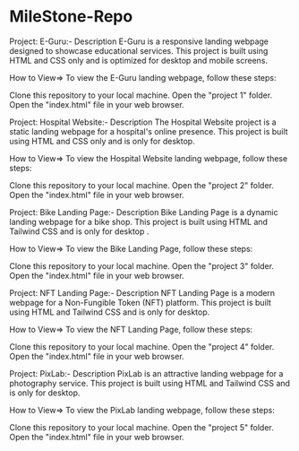 # MileStone-Repo
Project: E-Guru:-
Description
E-Guru is a responsive landing webpage designed to showcase educational services. This project is built using HTML and CSS only and is optimized for desktop and mobile screens.

How to View=>
To view the E-Guru landing webpage, follow these steps:

Clone this repository to your local machine.
Open the "project 1" folder.
Open the "index.html" file in your web browser.




Project: Hospital Website:-
Description
The Hospital Website project is a static landing webpage for a hospital's online presence. This project is built using HTML and CSS only and is only for desktop.

How to View=>
To view the Hospital Website landing webpage, follow these steps:

Clone this repository to your local machine.
Open the "project 2" folder.
Open the "index.html" file in your web browser.





Project: Bike Landing Page:-
Description
Bike Landing Page is a dynamic landing webpage for a bike shop. This project is built using HTML and Tailwind CSS and is only for desktop .

How to View=>
To view the Bike Landing Page, follow these steps:

Clone this repository to your local machine.
Open the "project 3" folder.
Open the "index.html" file in your web browser.





Project: NFT Landing Page:-
Description
NFT Landing Page is a modern webpage for a Non-Fungible Token (NFT) platform. This project is built using HTML and Tailwind CSS and is only for desktop.

How to View=>
To view the NFT Landing Page, follow these steps:

Clone this repository to your local machine.
Open the "project 4" folder.
Open the "index.html" file in your web browser.





Project: PixLab:-
Description
PixLab is an attractive landing webpage for a photography service. This project is built using HTML and Tailwind CSS and is only for desktop.

How to View=>
To view the PixLab landing webpage, follow these steps:

Clone this repository to your local machine.
Open the "project 5" folder.
Open the "index.html" file in your web browser.
